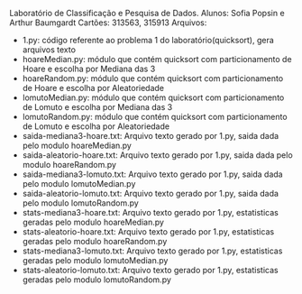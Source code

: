 Laboratório de Classificação e Pesquisa de Dados.
Alunos: Sofia Popsin e Arthur Baumgardt
Cartões: 313563, 315913
Arquivos:
- 1.py: código referente ao problema 1 do laboratório(quicksort), gera arquivos texto
- hoareMedian.py: módulo que contém quicksort com particionamento de Hoare e escolha por Mediana das 3
- hoareRandom.py: módulo que contém quicksort com particionamento de Hoare e escolha por Aleatoriedade
- lomutoMedian.py: módulo que contém quicksort com particionamento de Lomuto e escolha por Mediana das 3
- lomutoRandom.py: módulo que contém quicksort com particionamento de Lomuto e escolha por Aleatoriedade
- saida-mediana3-hoare.txt: Arquivo texto gerado por 1.py, saida dada pelo modulo hoareMedian.py
- saida-aleatorio-hoare.txt: Arquivo texto gerado por 1.py, saida dada pelo modulo hoareRandom.py
- saida-mediana3-lomuto.txt: Arquivo texto gerado por 1.py, saida dada pelo modulo lomutoMedian.py
- saida-aleatorio-lomuto.txt: Arquivo texto gerado por 1.py, saida dada pelo modulo lomutoRandom.py
- stats-mediana3-hoare.txt: Arquivo texto gerado por 1.py, estatisticas geradas pelo modulo hoareMedian.py
- stats-aleatorio-hoare.txt: Arquivo texto gerado por 1.py, estatisticas geradas pelo modulo hoareRandom.py
- stats-mediana3-lomuto.txt: Arquivo texto gerado por 1.py, estatisticas geradas pelo modulo lomutoMedian.py
- stats-aleatorio-lomuto.txt: Arquivo texto gerado por 1.py, estatisticas geradas pelo modulo lomutoRandom.py
